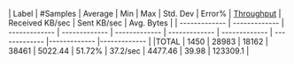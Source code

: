 

| Label  | #Samples | Average | Min | Max | Std. Dev | Error% | [Throughput](https://dzone.com/articles/jmeter-throughput-example-1) | Received KB/sec | Sent KB/sec | Avg. Bytes |
| ------------- | ------------- | ------------- | ------------- | ------------- | ------------- | ------------- | ------------- |------------- |------------- |
|TOTAL | 1450 | 28983 | 18162 | 38461 | 5022.44 | 51.72% | 37.2/sec | 4477.46 | 39.98 | 123309.1 |

